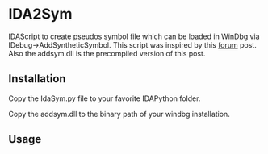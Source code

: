 IDA2Sym
=======
IDAScript to create pseudos symbol file which can be loaded in WinDbg via IDebug->AddSyntheticSymbol. This script was inspired by this [forum](http://www.woodmann.com/forum/archive/index.php/t-15503.html) post.
Also the addsym.dll is the precompiled version of this post.


Installation
---
Copy the IdaSym.py file to your favorite IDAPython folder.

Copy the addsym.dll to the binary path of your windbg installation.

Usage
---
